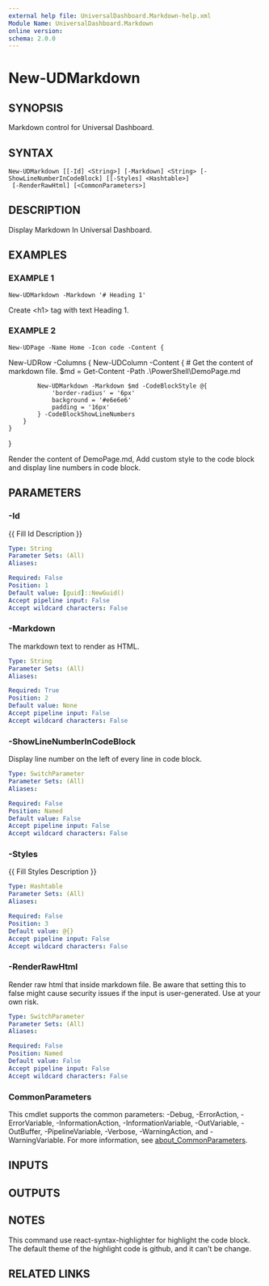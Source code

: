 ```yaml
---
external help file: UniversalDashboard.Markdown-help.xml
Module Name: UniversalDashboard.Markdown
online version:
schema: 2.0.0
---
```


# New-UDMarkdown

## SYNOPSIS
Markdown control for Universal Dashboard.

## SYNTAX

```
New-UDMarkdown [[-Id] <String>] [-Markdown] <String> [-ShowLineNumberInCodeBlock] [[-Styles] <Hashtable>]
 [-RenderRawHtml] [<CommonParameters>]
```

## DESCRIPTION
Display Markdown In Universal Dashboard.

## EXAMPLES

### EXAMPLE 1
```
New-UDMarkdown -Markdown '# Heading 1'
```

Create \<h1\> tag with text Heading 1.

### EXAMPLE 2
```
New-UDPage -Name Home -Icon code -Content {
```

New-UDRow -Columns {
        New-UDColumn -Content {
            # Get the content of markdown file.
            $md = Get-Content -Path .\PowerShell\DemoPage.md

            
            New-UDMarkdown -Markdown $md -CodeBlockStyle @{
                'border-radius' = '6px' 
                background = '#e6e6e6' 
                padding = '16px'
            } -CodeBlockShowLineNumbers
        }
    }
}

Render the content of DemoPage.md, Add custom style to the code block and display line numbers in code block.

## PARAMETERS

### -Id
{{ Fill Id Description }}

```yaml
Type: String
Parameter Sets: (All)
Aliases:

Required: False
Position: 1
Default value: [guid]::NewGuid()
Accept pipeline input: False
Accept wildcard characters: False
```

### -Markdown
The markdown text to render as HTML.

```yaml
Type: String
Parameter Sets: (All)
Aliases:

Required: True
Position: 2
Default value: None
Accept pipeline input: False
Accept wildcard characters: False
```

### -ShowLineNumberInCodeBlock
Display line number on the left of every line in code block.

```yaml
Type: SwitchParameter
Parameter Sets: (All)
Aliases:

Required: False
Position: Named
Default value: False
Accept pipeline input: False
Accept wildcard characters: False
```

### -Styles
{{ Fill Styles Description }}

```yaml
Type: Hashtable
Parameter Sets: (All)
Aliases:

Required: False
Position: 3
Default value: @{}
Accept pipeline input: False
Accept wildcard characters: False
```

### -RenderRawHtml
Render raw html that inside markdown file.
Be aware that setting this to false might cause security issues if the input is user-generated.
Use at your own risk.

```yaml
Type: SwitchParameter
Parameter Sets: (All)
Aliases:

Required: False
Position: Named
Default value: False
Accept pipeline input: False
Accept wildcard characters: False
```

### CommonParameters
This cmdlet supports the common parameters: -Debug, -ErrorAction, -ErrorVariable, -InformationAction, -InformationVariable, -OutVariable, -OutBuffer, -PipelineVariable, -Verbose, -WarningAction, and -WarningVariable. For more information, see [about_CommonParameters](http://go.microsoft.com/fwlink/?LinkID=113216).

## INPUTS

## OUTPUTS

## NOTES
This command use react-syntax-highlighter for highlight the code block.
The default theme of the highlight code is github, and it can't be change.

## RELATED LINKS
